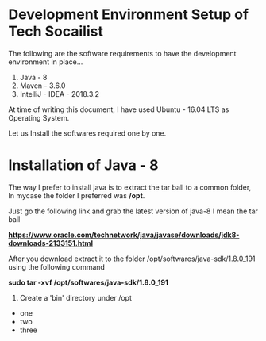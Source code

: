 # Development Environment Setup of Tech Socailist

The following are the software requirements to have the development environment in place...

1. Java - 8
2. Maven - 3.6.0
3. IntelliJ - IDEA - 2018.3.2


At time of writing this document, I have used Ubuntu - 16.04 LTS as Operating System.


Let us Install the softwares required one by one.

# Installation of Java - 8

The way I prefer to install java is to extract the tar ball to a common folder, In mycase the folder I preferred was **/opt**.

Just go the following link and grab the latest version of java-8 I mean the tar ball 

**https://www.oracle.com/technetwork/java/javase/downloads/jdk8-downloads-2133151.html**

After you download extract it to the folder /opt/softwares/java-sdk/1.8.0_191 using the following command

**sudo tar -xvf <tar-file> /opt/softwares/java-sdk/1.8.0_191**

1. Create a 'bin' directory under /opt
  - one
  - two
  - three
